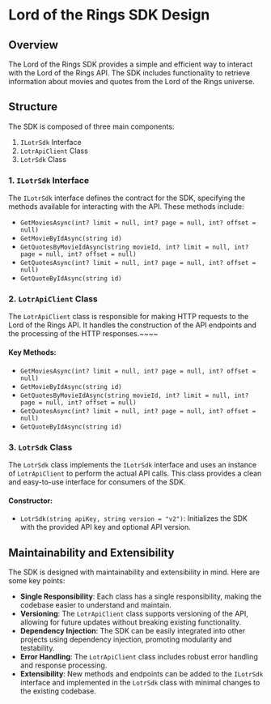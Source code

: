 # Lord of the Rings SDK Design

## Overview
The Lord of the Rings SDK provides a simple and efficient way to interact with the Lord of the Rings API. The SDK includes functionality to retrieve information about movies and quotes from the Lord of the Rings universe.

## Structure
The SDK is composed of three main components:
1. `ILotrSdk` Interface
2. `LotrApiClient` Class
3. `LotrSdk` Class

### 1. `ILotrSdk` Interface
The `ILotrSdk` interface defines the contract for the SDK, specifying the methods available for interacting with the API. These methods include:
- `GetMoviesAsync(int? limit = null, int? page = null, int? offset = null)`
- `GetMovieByIdAsync(string id)`
- `GetQuotesByMovieIdAsync(string movieId, int? limit = null, int? page = null, int? offset = null)`
- `GetQuotesAsync(int? limit = null, int? page = null, int? offset = null)`
- `GetQuoteByIdAsync(string id)`

### 2. `LotrApiClient` Class
The `LotrApiClient` class is responsible for making HTTP requests to the Lord of the Rings API. It handles the construction of the API endpoints and the processing of the HTTP responses.~~~~

#### Key Methods:
- `GetMoviesAsync(int? limit = null, int? page = null, int? offset = null)`
- `GetMovieByIdAsync(string id)`
- `GetQuotesByMovieIdAsync(string movieId, int? limit = null, int? page = null, int? offset = null)`
- `GetQuotesAsync(int? limit = null, int? page = null, int? offset = null)`
- `GetQuoteByIdAsync(string id)`

### 3. `LotrSdk` Class
The `LotrSdk` class implements the `ILotrSdk` interface and uses an instance of `LotrApiClient` to perform the actual API calls. This class provides a clean and easy-to-use interface for consumers of the SDK.

#### Constructor:
- `LotrSdk(string apiKey, string version = "v2")`: Initializes the SDK with the provided API key and optional API version.

## Maintainability and Extensibility
The SDK is designed with maintainability and extensibility in mind. Here are some key points:

- **Single Responsibility**: Each class has a single responsibility, making the codebase easier to understand and maintain.
- **Versioning**: The `LotrApiClient` class supports versioning of the API, allowing for future updates without breaking existing functionality.
- **Dependency Injection**: The SDK can be easily integrated into other projects using dependency injection, promoting modularity and testability.
- **Error Handling**: The `LotrApiClient` class includes robust error handling and response processing.
- **Extensibility**: New methods and endpoints can be added to the `ILotrSdk` interface and implemented in the `LotrSdk` class with minimal changes to the existing codebase.